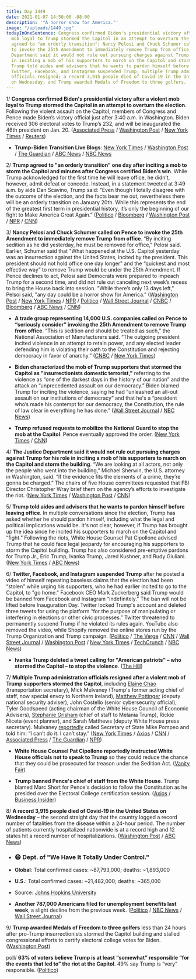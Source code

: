 ```yaml
---
title: Day 1449
date: 2021-01-07 14:50:00 -08:00
description: '"A horror show for America."'
image: "/uploads/1449.jpg"
todayInOneSentence: Congress confirmed Biden's presidential victory after a violent
  mob loyal to Trump stormed the Capitol in an attempt to overturn the election; Trump
  agreed to "an orderly transition"; Nancy Pelosi and Chuck Schumer called on Pence
  to invoke the 25th Amendment to immediately remove Trump from office; the Justice
  Department said it would not rule out pursuing charges against Trump for his role
  in inciting a mob of his supporters to march on the Capitol and storm the building;
  Trump told aides and advisers that he wants to pardon himself before leaving office;
  Twitter, Facebook, and Instagram suspended Trump; multiple Trump administration
  officials resigned; a record 3,915 people died of Covid-19 in the United States
  on Wednesday; and Trump awarded Medals of Freedom to three golfers.
---
```


1/ **Congress confirmed Biden's presidential victory after a violent mob loyal to Trump stormed the Capitol in an attempt to overturn the election**. Following the violent assault on the Capitol, members of Congress and Pence made Biden’s victory official just after 3:40 a.m. in Washington. Biden  received 306 electoral votes to Trump’s 232, and will be inaugurated the 46th president on Jan. 20. ([Associated Press](https://apnews.com/article/election-2020-joe-biden-donald-trump-elections-electoral-college-0409d7d753461377ff2c5bb91ac4050c) / [Washington Post](https://www.washingtonpost.com/politics/congress-resumes-work-to-confirm-biden-win-on-historic-day-marred-by-riot/2021/01/06/4c3729dc-5039-11eb-b96e-0e54447b23a1_story.html) / [New York Times](https://www.nytimes.com/2021/01/06/us/politics/congress-gop-subvert-election.html) / [Reuters](https://www.reuters.com/article/us-usa-election-idUSKBN29C0YQ))

* **Trump-Biden Transition Live Blogs**: [New York Times](https://www.nytimes.com/live/2021/01/07/us/electoral-vote) / [Washington Post](https://www.washingtonpost.com/politics/2021/01/07/congress-election-biden-capitol-live-updates/) / [The Guardian](https://www.theguardian.com/us-news/live/2021/jan/07/joe-biden-donald-trump-mike-pence-capitol-congress-us-election-coronavirus-live-updates) / [ABC News](https://abcnews.go.com/Politics/live-updates/2020-election-results-transition/?id=75022086) / [NBC News](https://www.nbcnews.com/politics/congress/live-blog/2021-01-06-congress-electoral-vote-count-n1253179)

2/ **Trump agreed to "an orderly transition" one day after inciting a mob to storm the Capitol and minutes after Congress certified Biden’s win**. While Trump acknowledged for the first time he will leave office, he didn’t, however, admit defeat or concede. Instead, in a statement tweeted at 3:49 a.m. by aide Dan Scavino, Trump said: “Even though I totally disagree with the outcome of the election, and the facts bear me out, nevertheless there will be an orderly transition on January 20th. While this represents the end of the greatest first term in presidential history, it’s only the beginning of our fight to Make America Great Again.”
\([Politico](https://www.politico.com/news/2021/01/07/trump-transition-of-power-455721) / [Bloomberg](https://www.bloomberg.com/news/articles/2021-01-07/trump-offers-assurance-of-orderly-transition-to-biden-presidency?sref=MIBMEEoj) / [Washington Post](https://www.washingtonpost.com/nation/2021/01/07/trump-promises-orderly-transition/) / [NPR](https://www.npr.org/2021/01/07/954234902/congress-certifies-biden-victory-after-pro-trump-rioters-storm-the-capitol) / [CNN](https://www.cnn.com/2021/01/07/politics/trump-biden-us-capitol-electoral-college-insurrection/index.html))

3/ **Nancy Pelosi and Chuck Schumer called on Pence to invoke the 25th Amendment to immediately remove Trump from office**. “By inciting sedition as he did yesterday, he must be removed for office," Pelosi said. Earlier, Schumer said that "What happened at the U.S. Capitol yesterday was an insurrection against the United States, incited by the president. This president should not hold office one day longer" and the “quickest and most effective way” to remove Trump would be under the 25th Amendment. If Pence declines to act, Pelosi said Democrats were prepared to impeach Trump for a second time, and did not rule out canceling next week’s recess to bring the House back into session. "While there’s only 13 days left," Pelsoi said, "any day could be a horror show for America.” ([Washington Post](https://www.washingtonpost.com/politics/2021/01/07/congress-election-biden-capitol-live-updates/) / [New York Times](https://www.nytimes.com/2021/01/07/us/politics/pelosi-schumer-25-amendment.html) / [NPR](https://www.npr.org/sections/congress-electoral-college-tally-live-updates/2021/01/07/954438077/top-senate-democrat-calls-for-trumps-removal-from-office) / [Politico](https://www.politico.com/news/2021/01/07/lawmakers-trump-25th-amendment-455832) / [Wall Street Journal](https://www.wsj.com/articles/trump-agrees-to-orderly-transfer-of-power-to-biden-after-day-of-turmoil-at-capitol-11610027394) / [CNBC](https://www.cnbc.com/2021/01/07/chuck-schumer-calls-for-trumps-removal-from-office.html) / [Bloomberg](https://www.bloomberg.com/news/articles/2021-01-07/trump-faces-mounting-pressure-and-calls-for-resignation-removal?sref=MIBMEEoj) / [ABC News](https://abcnews.go.com/Politics/pelosi-schumer-call-trumps-removal-threaten-impeachment/story?id=75111588) / [CNN](https://www.cnn.com/2021/01/06/politics/trump-capitol-impeachment-25-amendment/index.html))

* **A trade group representing 14,000 U.S. companies called on Pence to “seriously consider” invoking the 25th Amendment to remove Trump from office**. “This is sedition and should be treated as such,” the National Association of Manufacturers said. “The outgoing president incited violence in an attempt to retain power, and any elected leader defending him is violating their oath to the Constitution and rejecting democracy in favor of anarchy.” ([CNBC](https://www.cnbc.com/2021/01/06/national-association-of-manufacturers-calls-dc-protests-sedition.html) / [New York Times](https://www.nytimes.com/live/2021/01/06/us/washington-dc-protests#a-prominent-business-group-calls-on-pence-to-start-constitutional-process-to-remove-trump-from-office))

* **Biden characterized the mob of Trump supporters that stormed the Capitol as "insurrectionists domestic terrorist,"** referring to the violence as “one of the darkest days in the history of our nation” and the attack an “unprecedented assault on our democracy.” Biden blamed Trump for inciting the violence, saying he had “unleashed an all-out assault on our institutions of democracy” and that he's a “president who’s made his contempt for our democracy, the Constitution, the rule of law clear in everything he has done.” ([Wall Street Journal](https://www.wsj.com/articles/biden-says-mob-that-stormed-capitol-were-domestic-terrorists-11610046962) / [NBC News](https://www.nbcnews.com/politics/white-house/biden-slams-capitol-rioters-domestic-terrorists-don-t-dare-call-n1253335))

* **Trump refused requests to mobilize the National Guard to stop the mob at the Capitol**. Pence eventually approved the order. ([New York Times](https://www.nytimes.com/live/2021/01/06/us/washington-dc-protests#trump-rebuffed-initial-requests-to-deploy-the-national-guard-to-the-capitol-pence-gave-the-go-ahead) / [CNN](https://www.cnn.com/2021/01/06/politics/pence-national-guard/index.html))

4/ **The Justice Department said it would not rule out pursuing charges against Trump for his role in inciting a mob of his supporters to march on the Capitol and storm the building**. “We are looking at all actors, not only the people who went into the building,” Michael Sherwin, the U.S. attorney in Washington, said. “If the evidence fits the elements of a crime, they’re gonna be charged.” The chairs of five House committees requested that FBI Director Christopher Wray brief them on the agency’s efforts to investigate the riot. ([New York Times](https://www.nytimes.com/live/2021/01/07/us/electoral-vote/the-justice-dept-says-it-wont-rule-out-investigating-trumps-incitement-of-rioters) / [Washington Post](https://www.washingtonpost.com/politics/2021/01/07/congress-election-biden-capitol-live-updates/#link-AFXU552CXRBB7ELONQL2KQIGEU) / [CNN](https://www.cnn.com/2021/01/07/politics/law-enforcement-capitol-riot/index.html))

5/ **Trump told aides and advisers that he wants to pardon himself before leaving office**. In multiple conversations since the election, Trump has asked whether he should pardon himself, including what the legal and political implications would be. It's not clear, however, if Trump has brought up the idea since he incited his supporters to march on the Capitol and “fight.” Following the riots, White House Counsel Pat Cipollone advised Trump that he could face legal jeopardy for encouraging his supporters to storm the Capitol building. Trump has also considered pre-emptive pardons for Trump Jr., Eric Trump, Ivanka Trump, Jared Kushner, and Rudy Giuliani. ([New York Times](https://www.nytimes.com/2021/01/07/us/politics/trump-self-pardon.html) / [ABC News](https://abcnews.go.com/Politics/trump-mulling-pardon-sources/story?id=75117589))

6/ **Twitter, Facebook, and Instagram suspended Trump** after he posted a video of himself repeating baseless claims that the election had been “stolen" while urging his supporters, who he had earlier incited to go to the Capitol, to "go home." Facebook CEO Mark Zuckerberg said Trump would be banned from Facebook and Instagram “indefinitely.” The ban will not be lifted before Inauguration Day. Twitter locked Trump's account and deleted three tweets for using the platform “for the purpose of manipulating or interfering in elections or other civic processes.” Twitter threatened to permanently suspend Trump if he violated its rules again. YouTube also removed the video, while Shopify removed the online stores run by the Trump Organization and Trump campaign. ([Politico](https://www.politico.com/news/2021/01/06/twitter-trump-tweet-capitol-violence-455630) / [The Verge](https://www.theverge.com/2021/1/7/22218725/facebook-trump-ban-extended-capitol-riot-insurrection-block?scrolla=5eb6d68b7fedc32c19ef33b4) / [CNN](https://www.cnn.com/2021/01/07/tech/facebook-trump-restrictions/) / [Wall Street Journal](https://www.wsj.com/articles/shopify-takes-trumpstore-com-offline-in-response-to-riot-11610035673?mod=djemalertNEWS) / [Washington Post](https://www.washingtonpost.com/technology/2021/01/07/trump-twitter-ban/) / [New York Times](https://www.nytimes.com/live/2021/01/06/us/washington-dc-protests#twitter-taking-a-harder-line-locks-president-trumps-account-facebook-does-the-same) / [TechCrunch](https://techcrunch.com/2021/01/07/mark-zuckerberg-announces-trump-banned-from-facebook-and-instagram-for-at-least-the-next-two-weeks/) / [NBC News](https://www.nbcnews.com/tech/social-media/facebook-youtube-twitter-remove-video-trump-amid-chaos-capitol-n1253157))

* **Ivanka Trump deleted a tweet calling for "American patriots" – who stormed the Capitol – to stop the violence**. ([The Hill](https://thehill.com/homenews/532961-ivanka-urges-patriots-causing-violence-to-stop-immediately-in-now-deleted-tweet))

7/ **Multiple Trump administration officials resigned after a violent mob of Trump supporters stormed the Capitol**, including [Elaine Chao](https://www.cnbc.com/2021/01/07/trump-riot-fallout-officials-quit-over-capitol-mob-attack.html) (transportation secretary), Mick Mulvaney (Trump's former acting chief of staff, now special envoy to Northern Ireland), [Matthew Pottinger](https://www.cnn.com/2021/01/06/politics/national-security-adviser-resigns-trump-protest/) (deputy national security adviser),  John Costello (senior cybersecurity official), Tyler Goodspeed (acting chairman of the White House Council of Economic Advisers), [Stephanie Grisham](https://www.cnn.com/2021/01/06/politics/stephanie-grisham-white-house-resign/index.html) (chief of staff to Melania Trump), Rickie Niceta (event planner), and Sarah Matthews (deputy White House press secretary). Mulvaney [reportedly](https://www.cnbc.com/2021/01/07/mick-mulvaney-resigns-from-trump-administration-expects-others-to-follow.html) called Secretary of State Mike Pompeo and told him: “I can’t do it. I can’t stay.” ([New York Times](https://www.nytimes.com/article/trump-resignations.html) / [Axios](https://www.axios.com/trump-white-house-pence-chief-aides-676367a1-8110-4e53-9347-c3b09b578b45.html) / [CNN](https://www.cnn.com/2021/01/07/politics/resignations-trump-white-house/index.html) / [Associated Press](https://www.cnn.com/2021/01/06/politics/national-security-adviser-resigns-trump-protest/) / [The Guardian](https://www.theguardian.com/us-news/2021/jan/07/trump-adviser-resigns-two-other-senior-officials-consider-quitting-matt-pottinger) / [NPR](https://www.npr.org/sections/congress-electoral-college-tally-live-updates/2021/01/07/954495552/transportation-secretary-elaine-chao-to-resign-citing-violence-at-capitol))

* **White House Counsel Pat Cipollone reportedly instructed White House officials not to speak to Trump** so they could reduce the chance that they could be prosecuted for treason under the Sedition Act. ([Vanity Fair](https://www.vanityfair.com/news/2021/01/after-a-day-of-violence-and-25th-amendment-chatter-trumps-allies-jumping-ship))

* **Trump banned Pence's chief of staff from the White House**. Trump blamed Marc Short for Pence's decision to follow the Constitution as he presided over the Electoral College certification session. ([Axios](https://www.axios.com/trump-white-house-pence-chief-aides-676367a1-8110-4e53-9347-c3b09b578b45.html) / [Business Insider](https://www.businessinsider.com/marc-short-trump-bans-pence-chief-of-staff-white-house-2021-1))

8/ **A record 3,915 people died of Covid-19 in the United States on Wednesday** – the second straight day that the country logged a record number of fatalities from the disease within a 24-hour period. The number of patients currently hospitalized nationwide is at a record high and 12 states hit a record number of hospitalizations. ([Washington Post](https://www.washingtonpost.com/health/2021/01/07/covid-coronavirus-updates/) / [ABC News](https://abcnews.go.com/Health/live-updates/coronavirus/?id=75031267#75111287))

* ### 😷 Dept. of "We Have It Totally Under Control."

* **Global**: Total confirmed cases: \~87,793,000; deaths: \~1,893,000

* **U.S.**: Total confirmed cases: \~21,482,000; deaths: \~365,000

* Source: [Johns Hopkins University](https://coronavirus.jhu.edu/map.html)

* **Another 787,000 Americans filed for unemployment benefits last week**, a slight decline from the previous week. ([Politico](https://www.politico.com/news/2021/01/07/us-unemployment-claims-slip-still-high-455760) / [NBC News](https://www.nbcnews.com/business/business-news/weekly-initial-jobless-claims-total-787-000-n1253038) / [Wall Street Journal](https://www.wsj.com/articles/weekly-jobless-claims-coronavirus-01-07-2021-11609978240?mod=hp_lead_pos1))

9/ **Trump awarded Medals of Freedom to three golfers** less than 24 hours after pro-Trump insurrectionists stormed the Capitol building and stalled congressional efforts to certify electoral college votes for Biden. ([Washington Post](https://www.washingtonpost.com/sports/2021/01/07/trump-medals-of-freedom-gary-player-annika-sorenstam-babe-zaharias/))

poll/ **63% of voters believe Trump is at least “somewhat” responsible “for the events that led to” the riot at the Capitol**. 49% say Trump is “very” responsible. ([Politico](https://www.politico.com/news/2021/01/07/poll-trump-capitol-riot-responsibility-455911))